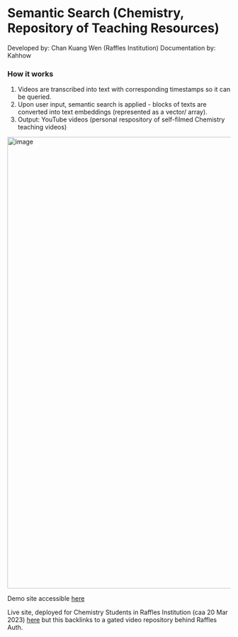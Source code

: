 # Semantic Search (Chemistry, Repository of Teaching Resources)

Developed by: Chan Kuang Wen (Raffles Institution)
Documentation by: Kahhow

### How it works<br>
1) Videos are transcribed into text with corresponding timestamps so it can be queried. <br>
2) Upon user input, semantic search is applied - blocks of texts are converted into text embeddings (represented as a vector/ array). <br>
3) Output: YouTube videos (personal respository of self-filmed Chemistry teaching videos)
<img width="1016" alt="image" src="https://user-images.githubusercontent.com/44336310/226302206-200bc064-542d-4009-a6a5-156808a937ec.png">

Demo site accessible [here](https://string-sg.github.io/semantic-search-tool/)

Live site, deployed for Chemistry Students in Raffles Institution (caa 20 Mar 2023) [here](kwen1510.github.io/RX-videos-smart-search-tool) but this backlinks to a gated video repository behind Raffles Auth. 

